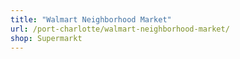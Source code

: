 ```yaml
---
title: "Walmart Neighborhood Market"
url: /port-charlotte/walmart-neighborhood-market/
shop: Supermarkt
---
```

